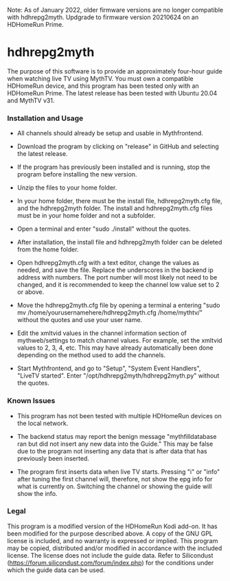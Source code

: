 Note:  As of January 2022, older firmware versions are no longer compatible with hdhrepg2myth.  Updgrade to firmware version 20210624 on an HDHomeRun Prime.

# hdhrepg2myth

The purpose of this software is to provide an approximately four-hour guide when watching live TV using MythTV.  You must own a compatible HDHomeRun device, and this program has been tested only with an HDHomeRun Prime.  The latest release has been tested with Ubuntu 20.04 and MythTV v31.

### Installation and Usage

* All channels should already be setup and usable in Mythfrontend.

* Download the program by clicking on "release" in GitHub and selecting the latest release.

* If the program has previously been installed and is running, stop the program before installing the new version.

* Unzip the files to your home folder.

* In your home folder, there must be the install file, hdhrepg2myth.cfg file, and the hdhrepg2myth folder.  The install and hdhrepg2myth.cfg files must be in your home folder and not a subfolder.

* Open a terminal and enter "sudo ./install" without the quotes.

* After installation, the install file and hdhrepg2myth folder can be deleted from the home folder.

* Open hdhrepg2myth.cfg with a text editor, change the values as needed, and save the file.  Replace the underscores in the backend ip address with numbers.  The port number will most likely not need to be changed, and it is recommended to keep the channel low value set to 2 or above. 

* Move the hdhrepg2myth.cfg file by opening a terminal a entering "sudo mv /home/yourusernamehere/hdhrepg2myth.cfg /home/mythtv/" without the quotes and use your user name.

* Edit the xmltvid values in the channel information section of mythweb/settings to match channel values.  For example, set the xmltvid values to 2, 3, 4, etc.  This may have already automatically been done depending on the method used to add the channels.

* Start Mythfrontend, and go to "Setup", "System Event Handlers", "LiveTV started".  Enter "/opt/hdhrepg2myth/hdhrepg2myth.py" without the quotes.  

### Known Issues

* This program has not been tested with multiple HDHomeRun devices on the local network.

* The backend status may report the benign message "mythfilldatabase ran but did not insert any new data into the Guide."  This may be false due to the program not inserting any data that is after data that has previously been inserted.  

* The program first inserts data when live TV starts.  Pressing "i" or "info"  after tuning the first channel will, therefore, not show the epg info for what is currently on.  Switching the channel or showing the guide will show the info.

### Legal

This program is a modified version of the HDHomeRun Kodi add-on.  It has been modified for the purpose described above.  A copy of the GNU GPL license is included, and no warranty is expressed or implied.  This program may be copied, distributed and/or modified in accordance with the included license.  The license does not include the guide data.  Refer to Silicondust (https://forum.silicondust.com/forum/index.php) for the conditions under which the guide data can be used.  

